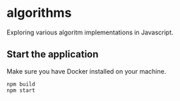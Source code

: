# algorithms
Exploring various algoritm implementations in Javascript.

## Start the application
Make sure you have Docker installed on your machine.
```shell
npm build
npm start
```
